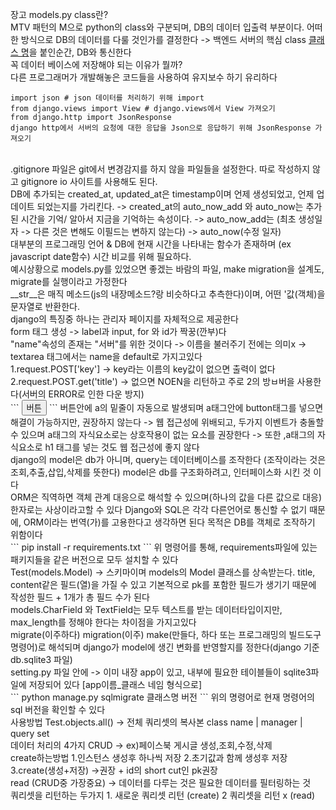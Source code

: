 장고 models.py class란?
<br>
MTV 패턴의 M으로 python의 class와 구분되며, DB의 데이터 입출력 부분이다.
어떠한 방식으로 DB의 데이터를 다룰 것인가를 결정한다 -> 백엔드 서버의 핵심
class [클래스 명](models.Model)을 붙인순간, DB와 통신한다
<br>
꼭 데이터 베이스에 저장해야 되는 이유가 뭘까?
<br>
다른 프로그래머가 개발해놓은 코드들을 사용하여 유지보수 하기 유리하다
<br>

```
import json # json 데이터를 처리하기 위해 import
from django.views import View # django.views에서 View 가져오기
from django.http import JsonResponse
django http에서 서버의 요청에 대한 응답을 Json으로 응답하기 위해 JsonResponse 가져오기
```
<br>
.gitignore 파일은 git에서 변경감지를 하지 않을 파일들을 설정한다. 따로 작성하지 않고 gitignore io 사이트를 사용해도 된다.
<br>
DB에 추가되는 created_at, updated_at은 timestamp이며 언제 생성되었고, 언제 업데이트 되었는지를 가리킨다.
-> created_at의 auto_now_add 와 auto_now는 추가된 시간을 기억/ 알아서 지금을 기억하는 속성이다.
-> auto_now_add는 (최초 생성일자 -> 다른 것은 변해도 이필드는 변하지 않는다)
-> auto_now(수정 일자)
<br>
대부분의 프로그래밍 언어 & DB에 현재 시간을 나타내는 함수가 존재하며 (ex javascript date함수) 시간 비교를 위해 필요하다.
<br>
예시상황으로 models.py를 있었으면 좋겠는 바람의 파일, make migration을 설계도, migrate를 실행이라고 가정한다
<br>
__str__은 매직 메소드(js의 내장메소드?랑 비슷하다고 추측한다)이며, 어떤 '값(객체)을 문자열로 반환한다.
<br>
django의 특징중 하나는 관리자 페이지를 자체적으로 제공한다
<br>
form 태그 생성 -> label과 input, for 와 id가 짝꿍(깐부)다
<br>
"name"속성의 존재는 "서버"를 위한 것이다 -> 이름을 불러주기 전에는 의미x
-> textarea 태그에서는 name을 default로 가지고있다
<br>
1.request.POST['key'] -> key라는 이름의 key값이 없으면 출력이 없다
2.request.POST.get('title') -> 없으면 NOEN을 리턴하고 주로 2의 방ㅂ버을 사용한다(서버의 ERROR로 인한 다운 방지)
<br>
```
    <button>
        <a>버튼</a>
    </button>
```
버튼안에 a의 밑줄이 자동으로 발생되며 a태그안에 button태그를 넣으면 해결이 가능하지만, 권장하지 않는다
-> 웹 접근성에 위배되고, 두가지 이벤트가 충돌할 수 있으며 a태그의 자식요소로는 상호작용이 없는 요소를 권장한다
-> 또한 ,a태그의 자식요소로 h1 태그를 넣는 것도 웹 접근성에 좋지 않다
<br>
django의 model은 db가 아니며, query는 데이터베이스를 조작한다 (조작이라는 것은 조회,추출,삽입,삭제를 뜻한다)
model은 db를 구조화하려고, 인터페이스화 시킨 것 이다
<br>
ORM은 직역하면 객체 관계 대응으로 해석할 수 있으며(하나의 값을 다른 값으로 대응) 한자로는 사상이라고할 수 있다
Django와 SQL은 각각 다른언어로 통신할 수 없기 때문에, ORM이라는 번역(가)를 고용한다고 생각하면 된다
목적은 DB를 객체로 조작하기 위함이다
<br>
```
pip install -r requirements.txt
```
위 명령어를 통해, requirements파일에 있는 패키지들을 같은 버전으로 모두 설치할 수 있다
<br>
Test(models.Model) -> 스키마이며 models의 Model 클래스를 상속받는다.
title, content같은 필드(열)을 가질 수 있고 기본적으로 pk를 포함한 필드가 생기기 때문에
작성한 필드 + 1개가 총 필드 수가 된다
<br>
models.CharField 와 TextField는 모두 텍스트를 받는 데이터타입이지만, max_length를 정해야 한다는 차이점을 가지고있다
<br>
migrate(이주하다) migration(이주) make(만들다, 하다 또는 프로그래밍의 빌드도구 명령어)로 해석되며
django가 model에 생긴 변화를 반영할지를 정한다(django 기준 db.sqlite3 파일)
<br>
setting.py 파일 안에 -> 이미 내장 app이 있고, 내부에 필요한 테이블들이 sqlite3파일에 저장되어 있다
[app이름_클래스 네임 형식으로]
<br>
```
python manage.py sqlmigrate 클래스명 버전
```
위의 명령어로 현재 명령어의 sql 버전을 확인할 수 있다
<br>
사용방법
Test.objects.all() -> 전체 쿼리셋의 복사본
class name | manager | query set
<br>
데이터 처리의 4가지 CRUD -> ex)페이스북 게시글 생성,조회,수정,삭제
<br>
create하는방법
1.인스턴스 생성후 하나씩 저장
2.초기값과 함께 생성후 저장
3.create(생성+저장) ->권장 + id의 short cut인 pk권장
<br>
read (CRUD중 가장중요) -> 데이터를 다루는 것은 필요한 데이터를 필터링하는 것
<br>
쿼리셋을 리턴하는 두가지
1. 새로운 쿼리셋 리턴 (create)
2  쿼리셋을 리턴 x (read)
<br>